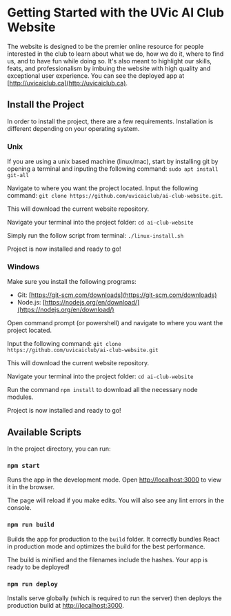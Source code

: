 # Getting Started with the UVic AI Club Website

The website is designed to be the premier online resource for people interested in the club to learn about what we do, how we do it, where to find us, and to have fun while doing so. It's also meant to highlight our skills, feats, and professionalism by imbuing the website with high quality and exceptional user experience. You can see the deployed app at [http://uvicaiclub.ca](http://uvicaiclub.ca).

## Install the Project

In order to install the project, there are a few requirements. Installation is different depending on your operating system.

### Unix 
If you are using a unix based machine (linux/mac), start by installing git by opening a terminal and inputing the following command:
`sudo apt install git-all`

Navigate to where you want the project located. Input the following command:
`git clone https://github.com/uvicaiclub/ai-club-website.git`. 

This will download the current website repository.

Navigate your terminal into the project folder:
`cd ai-club-website`

Simply run the follow script from terminal:
`./linux-install.sh`

Project is now installed and ready to go!

### Windows
Make sure you install the following programs:
- Git: [https://git-scm.com/downloads](https://git-scm.com/downloads)
- Node.js: [https://nodejs.org/en/download/](https://nodejs.org/en/download/)

Open command prompt (or powershell) and navigate to where you want the project located. 

Input the following command:
 `git clone https://github.com/uvicaiclub/ai-club-website.git` 
 
This will download the current website repository.

Navigate your terminal into the project folder:
`cd ai-club-website`

Run the command `npm install` to download all the necessary node modules.

Project is now installed and ready to go!

## Available Scripts

In the project directory, you can run:

### `npm start`

Runs the app in the development mode. Open [http://localhost:3000](http://localhost:3000) to view it in the browser.

The page will reload if you make edits. You will also see any lint errors in the console.

### `npm run build`

Builds the app for production to the `build` folder. It correctly bundles React in production mode and optimizes the build for the best performance.

The build is minified and the filenames include the hashes. Your app is ready to be deployed!

### `npm run deploy`

Installs serve globally (which is required to run the server) then deploys the production build at [http://localhost:3000](http://localhost:3000).